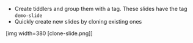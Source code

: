 - Create tiddlers and group them with a tag. These slides have the tag `demo-slide`
- Quickly create new slides by cloning existing ones

[img width=380 [clone-slide.png]]
